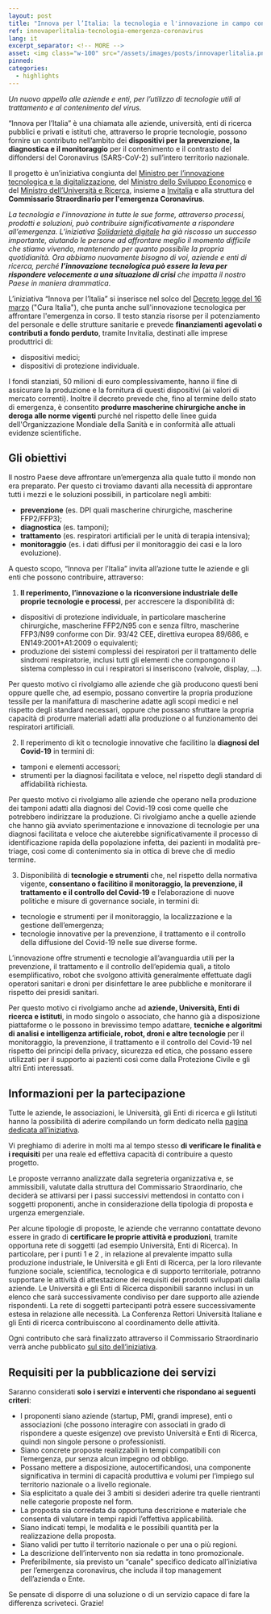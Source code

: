 ```yaml
---
layout: post
title: "Innova per l’Italia: la tecnologia e l'innovazione in campo contro l’emergenza Covid-19" 
ref: innovaperlitalia-tecnologia-emergenza-coronavirus
lang: it
excerpt_separator: <!-- MORE -->
asset: <img class="w-100" src="/assets/images/posts/innovaperlitalia.png" alt="Il progetto Innova per l'Italia"/>
pinned: 
categories:
  - highlights
---
```


_Un nuovo appello alle aziende e enti, per l’utilizzo di tecnologie utili al trattamento e al contenimento del virus._

<!-- MORE -->

“Innova per l’Italia” è una chiamata alle aziende, università, enti di ricerca pubblici e privati e istituti che, attraverso le proprie tecnologie, possono fornire un contributo nell’ambito dei **dispositivi per la prevenzione, la diagnostica e il monitoraggio** per il contenimento e il contrasto del diffondersi del Coronavirus (SARS-CoV-2) sull’intero territorio nazionale.

Il progetto è un’iniziativa congiunta del [Ministro per l’innovazione tecnologica e la digitalizzazione](https://innovazione.gov.it/), del [Ministro dello Sviluppo Economico](https://www.mise.gov.it/index.php/it/) e del [Ministro dell’Università e Ricerca](https://www.miur.gov.it/), insieme a [Invitalia](https://www.invitalia.it/) e alla struttura del **Commissario Straordinario per l'emergenza Coronavirus**.

_La tecnologia e l’innovazione in tutte le sue forme, attraverso processi, prodotti e soluzioni, può contribuire significativamente a rispondere all’emergenza. L’iniziativa [Solidarietà digitale](https://innovazione.gov.it/coronavirus-solidarieta-digitale-in-tutta-italia/) ha già riscosso un successo importante, aiutando le persone ad affrontare meglio il momento difficile che stiamo vivendo, mantenendo per quanto possibile la propria quotidianità. Ora abbiamo nuovamente bisogno di voi, aziende e enti di ricerca, perché **l’innovazione tecnologica può essere la leva per rispondere velocemente a una situazione di crisi** che impatta il nostro Paese in maniera drammatica_.

L’iniziativa “Innova per l’Italia” si inserisce nel solco del [Decreto legge del 16 marzo](https://www.gazzettaufficiale.it/eli/id/2020/03/17/20G00034/sg) ("Cura Italia"), che punta anche sull'innovazione tecnologica per affrontare l'emergenza in corso. Il testo stanzia risorse per il potenziamento del personale e delle strutture sanitarie e prevede **finanziamenti agevolati o contributi a fondo perduto**, tramite Invitalia, destinati alle imprese produttrici di:

- dispositivi medici;
- dispositivi di protezione individuale.

I fondi stanziati, 50 milioni di euro complessivamente, hanno il fine di assicurare la produzione e la fornitura di questi dispositivi (ai valori di mercato correnti). Inoltre il decreto prevede che, fino al termine dello stato di emergenza, è consentito **produrre mascherine chirurgiche anche in deroga alle norme vigenti** purché nel rispetto delle linee guida dell'Organizzazione Mondiale della Sanità e in conformità alle attuali evidenze scientifiche.

## Gli obiettivi

Il nostro Paese deve affrontare un’emergenza alla quale tutto il mondo non era preparato. Per questo ci troviamo davanti alla necessità di approntare tutti i mezzi e le soluzioni possibili, in particolare negli ambiti:

- **prevenzione** (es. DPI quali mascherine chirurgiche,  mascherine FFP2/FFP3);
- **diagnostica** (es. tamponi);
- **trattamento** (es. respiratori artificiali per le unità di terapia intensiva);
- **monitoraggio** (es. i dati diffusi per il monitoraggio dei casi e la loro evoluzione).

A questo scopo, “Innova per l’Italia” invita all’azione tutte le aziende e gli enti che possono contribuire, attraverso:

1. **Il reperimento, l’innovazione o la riconversione industriale delle proprie tecnologie e processi**, per accrescere la disponibilità di:
  - dispositivi di protezione individuale, in particolare mascherine chirurgiche, mascherine FFP2/N95 con e senza filtro, mascherine FFP3/N99 conforme con Dir. 93/42 CEE, direttiva europea 89/686, e EN149:2001+A1:2009 o equivalenti;
  - produzione dei sistemi complessi dei respiratori per il trattamento delle sindromi respiratorie, inclusi tutti gli elementi che compongono il sistema complesso in cui i respiratori si inseriscono (valvole, display, …).

  Per questo motivo ci rivolgiamo alle aziende che già producono questi beni oppure quelle che, ad esempio, possano convertire la propria produzione tessile per la manifattura di mascherine adatte agli scopi medici e nel rispetto degli standard necessari, oppure che possano sfruttare la propria capacità di produrre materiali adatti alla produzione o al funzionamento dei respiratori artificiali. 

2. Il reperimento di kit o tecnologie innovative che facilitino la **diagnosi del Covid-19** in termini di:
  - tamponi e elementi accessori;
  - strumenti per la diagnosi facilitata e veloce, nel rispetto degli standard di affidabilità richiesta.
  
  Per questo motivo ci rivolgiamo alle aziende che operano nella produzione dei tamponi adatti alla diagnosi del Covid-19 così come quelle che potrebbero indirizzare la produzione. Ci rivolgiamo anche a quelle aziende che hanno già avviato sperimentazione e innovazione di tecnologie per una diagnosi facilitata e veloce che aiuterebbe significativamente il processo di identificazione rapida della popolazione infetta, dei pazienti in modalità pre-triage, così come di contenimento sia in ottica di breve che di medio termine. 

3. Disponibilità di **tecnologie e strumenti** che, nel rispetto della normativa vigente, **consentano o facilitino il monitoraggio, la prevenzione, il trattamento e il controllo del Covid-19** e l’elaborazione di nuove politiche e misure di governance sociale, in termini di:
  - tecnologie e strumenti per il monitoraggio, la localizzazione e la gestione dell’emergenza;
  - tecnologie innovative per la prevenzione, il trattamento e il controllo della diffusione del Covid-19 nelle sue diverse forme.

  L’innovazione offre strumenti e tecnologie all’avanguardia utili per la prevenzione, il trattamento e il controllo dell’epidemia quali, a titolo esemplificativo, robot che svolgono attività generalmente effettuate dagli operatori sanitari e droni per disinfettare le aree pubbliche e monitorare il rispetto dei presidi sanitari.

  Per questo motivo ci rivolgiamo anche ad **aziende, Università, Enti di ricerca e istituti**, in modo singolo o associato, che hanno già a disposizione piattaforme o le possono in brevissimo tempo adattare, **tecniche e algoritmi di analisi e intelligenza artificiale, robot, droni e altre tecnologie** per il monitoraggio, la prevenzione, il trattamento e il controllo del Covid-19 nel rispetto dei principi della privacy, sicurezza ed etica, che possano essere utilizzati per il supporto ai pazienti così come dalla Protezione Civile e gli altri Enti interessati.
 
## Informazioni per la partecipazione 

Tutte le aziende, le associazioni, le Università, gli Enti di ricerca e gli Istituti hanno la possibilità di aderire compilando un form dedicato nella [pagina dedicata all’iniziativa](https://innovaperlitalia.agid.gov.it/).

Vi preghiamo di aderire in molti ma al tempo stesso **di verificare le finalità e i requisiti** per una reale ed effettiva capacità di contribuire a questo progetto. 

Le proposte verranno analizzate dalla segreteria organizzativa e, se ammissibili, valutate dalla struttura del Commissario Straordinario, che deciderà se attivarsi per i passi successivi mettendosi in contatto con i soggetti proponenti, anche in considerazione della tipologia di proposta e urgenza emergenziale. 

Per alcune tipologie di proposte, le aziende che verranno contattate devono essere in grado di **certificare le proprie attività e produzioni**, tramite opportuna rete di soggetti (ad esempio Università, Enti di Ricerca).  In particolare, per i punti 1 e 2 , in relazione al prevalente impatto sulla produzione industriale, le Università e gli Enti di Ricerca, per la loro rilevante funzione sociale,  scientifica,  tecnologica e di supporto territoriale, potranno supportare le attività di attestazione dei requisiti dei prodotti sviluppati dalla aziende. Le Università e gli Enti di Ricerca disponibili saranno inclusi in un elenco che sarà successivamente condiviso per dare supporto alle aziende rispondenti. La rete di soggetti partecipanti potrà essere successivamente estesa in relazione alle necessità. La Conferenza Rettori Università Italiane e gli Enti di ricerca contribuiscono al coordinamento delle attività.

Ogni contributo che sarà finalizzato attraverso il Commissario Straordinario verrà anche pubblicato [sul sito dell’iniziativa](https://innovaperlitalia.agid.gov.it/).

## Requisiti per la pubblicazione dei servizi

Saranno considerati **solo i servizi e interventi che rispondano ai seguenti criteri**:

- I proponenti siano aziende (startup, PMI, grandi imprese), enti o associazioni (che possono interagire con associati in grado di rispondere a queste esigenze) ove previsto Università e Enti di Ricerca, quindi non singole persone o professionisti.
- Siano concrete proposte realizzabili in tempi compatibili con l’emergenza, pur senza alcun impegno od obbligo.
- Possano mettere a disposizione, autocertificandosi, una componente significativa in termini di capacità produttiva e volumi per l’impiego sul territorio nazionale o a livello regionale.
- Sia esplicitato a quale dei 3 ambiti si desideri aderire tra quelle rientranti nelle categorie proposte nel form.
- La proposta sia corredata da opportuna descrizione e materiale che consenta di valutare in tempi rapidi l’effettiva applicabilità.
- Siano indicati tempi, le modalità e le possibili quantità per la realizzazione della proposta.
- Siano validi per tutto il territorio nazionale o per una o più regioni.
- La descrizione dell’intervento non sia redatta in tono promozionale.
- Preferibilmente, sia previsto un “canale” specifico dedicato all’iniziativa per l’emergenza coronavirus, che includa il top management dell’azienda o Ente.

Se pensate di disporre di una soluzione o di un servizio capace di fare la differenza scriveteci. Grazie!
